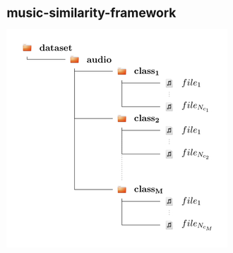 # music-similarity-framework

![tree_structure.jpg](https://github.com/rppbodo/music-similarity-framework/blob/main/img/tree_structure.jpg)

